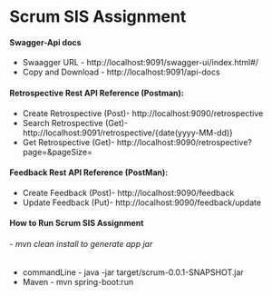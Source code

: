 # Scrum SIS Assignment
#### Swagger-Api docs
- Swaagger URL - http://localhost:9091/swagger-ui/index.html#/
- Copy and Download - http://localhost:9091/api-docs 
#### Retrospective Rest API Reference (Postman):
- Create Retrospective (Post)- http://localhost:9090/retrospective
- Search Retrospective (Get)- http://localhost:9091/retrospective/{date(yyyy-MM-dd)}
- Get Retrospective (Get)- http://localhost:9090/retrospective?page=<pageNumber>&pageSize=<pageSize>

#### Feedback Rest API Reference (PostMan):
- Create Feedback (Post)- http://localhost:9090/feedback
- Update Feedback (Put)- http://localhost:9090/feedback/update

#### How to Run Scrum SIS Assignment
###### - mvn clean install to generate app jar
- commandLine - java -jar target/scrum-0.0.1-SNAPSHOT.jar
- Maven - mvn spring-boot:run


